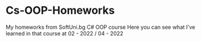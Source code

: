 # Cs-OOP-Homeworks
My homeworks from SoftUni.bg C# OOP course
Here you can see what I've learned in that course at 02 - 2022 / 04 - 2022 
